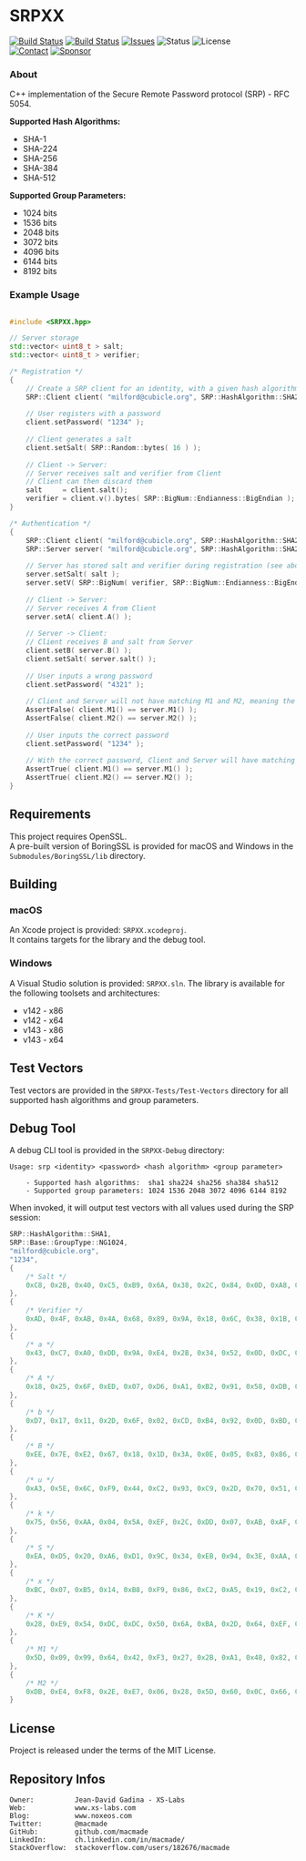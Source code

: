 SRPXX
=====

[![Build Status](https://img.shields.io/github/actions/workflow/status/macmade/SRPXX/ci-mac.yaml?label=macOS&logo=apple)](https://github.com/macmade/SRPXX/actions/workflows/ci-mac.yaml)
[![Build Status](https://img.shields.io/github/actions/workflow/status/macmade/SRPXX/ci-win.yaml?label=Windows&logo=cplusplus)](https://github.com/macmade/SRPXX/actions/workflows/ci-win.yaml)
[![Issues](http://img.shields.io/github/issues/macmade/SRPXX.svg?logo=github)](https://github.com/macmade/SRPXX/issues)
![Status](https://img.shields.io/badge/status-active-brightgreen.svg?logo=git)
![License](https://img.shields.io/badge/license-mit-brightgreen.svg?logo=open-source-initiative)  
[![Contact](https://img.shields.io/badge/follow-@macmade-blue.svg?logo=twitter&style=social)](https://twitter.com/macmade)
[![Sponsor](https://img.shields.io/badge/sponsor-macmade-pink.svg?logo=github-sponsors&style=social)](https://github.com/sponsors/macmade)

### About

C++ implementation of the Secure Remote Password protocol (SRP) - RFC 5054.

**Supported Hash Algorithms:**

 - SHA-1
 - SHA-224
 - SHA-256
 - SHA-384
 - SHA-512

**Supported Group Parameters:**

 - 1024 bits
 - 1536 bits
 - 2048 bits
 - 3072 bits
 - 4096 bits
 - 6144 bits
 - 8192 bits

### Example Usage

```cpp

#include <SRPXX.hpp>

// Server storage
std::vector< uint8_t > salt;
std::vector< uint8_t > verifier;

/* Registration */
{
    // Create a SRP client for an identity, with a given hash algorithm and group type
    SRP::Client client( "milford@cubicle.org", SRP::HashAlgorithm::SHA256, SRP::Client::GroupType::NG2048 );
    
    // User registers with a password
    client.setPassword( "1234" );
    
    // Client generates a salt
    client.setSalt( SRP::Random::bytes( 16 ) );
    
    // Client -> Server:
    // Server receives salt and verifier from Client
    // Client can then discard them
    salt     = client.salt();
    verifier = client.v().bytes( SRP::BigNum::Endianness::BigEndian );
}

/* Authentication */
{
    SRP::Client client( "milford@cubicle.org", SRP::HashAlgorithm::SHA256, SRP::Client::GroupType::NG2048 );
    SRP::Server server( "milford@cubicle.org", SRP::HashAlgorithm::SHA256, SRP::Client::GroupType::NG2048 );
    
    // Server has stored salt and verifier during registration (see above)
    server.setSalt( salt );
    server.setV( SRP::BigNum( verifier, SRP::BigNum::Endianness::BigEndian ) );
    
    // Client -> Server:
    // Server receives A from Client
    server.setA( client.A() );
    
    // Server -> Client:
    // Client receives B and salt from Server
    client.setB( server.B() );
    client.setSalt( server.salt() );
    
    // User inputs a wrong password
    client.setPassword( "4321" );
    
    // Client and Server will not have matching M1 and M2, meaning the authentication failed
    AssertFalse( client.M1() == server.M1() );
    AssertFalse( client.M2() == server.M2() );
    
    // User inputs the correct password
    client.setPassword( "1234" );
    
    // With the correct password, Client and Server will have matching M1 and M2, meaning the authentication was successful
    AssertTrue( client.M1() == server.M1() );
    AssertTrue( client.M2() == server.M2() );
}

```

Requirements
------------

This project requires OpenSSL.  
A pre-built version of BoringSSL is provided for macOS and Windows in the `Submodules/BoringSSL/lib` directory.

Building
--------

### macOS

An Xcode project is provided: `SRPXX.xcodeproj`.  
It contains targets for the library and the debug tool.

### Windows

A Visual Studio solution is provided: `SRPXX.sln`.
The library is available for the following toolsets and architectures:

 - v142 - x86
 - v142 - x64
 - v143 - x86
 - v143 - x64

Test Vectors
------------

Test vectors are provided in the `SRPXX-Tests/Test-Vectors` directory for all supported hash algorithms and group parameters.

Debug Tool
----------

A debug CLI tool is provided in the `SRPXX-Debug` directory:

```
Usage: srp <identity> <password> <hash algorithm> <group parameter>

    - Supported hash algorithms:  sha1 sha224 sha256 sha384 sha512
    - Supported group parameters: 1024 1536 2048 3072 4096 6144 8192
```

When invoked, it will output test vectors with all values used during the SRP session:

```cpp
SRP::HashAlgorithm::SHA1,
SRP::Base::GroupType::NG1024,
"milford@cubicle.org",
"1234",
{
    /* Salt */
    0xC8, 0x2B, 0x40, 0xC5, 0xB9, 0x6A, 0x38, 0x2C, 0x84, 0x0D, 0xA8, 0xD2, 0x04, 0x83, 0x8A, 0xAB, ...
},
{
    /* Verifier */
    0xAD, 0x4F, 0xAB, 0x4A, 0x68, 0x89, 0x9A, 0x18, 0x6C, 0x38, 0x1B, 0xC4, 0x20, 0x55, 0x02, 0xB3, ...
},
{
    /* a */
    0x43, 0xC7, 0xA0, 0xDD, 0x9A, 0xE4, 0x2B, 0x34, 0x52, 0x0D, 0xDC, 0xCE, 0xE8, 0x68, 0xB6, 0x8E, ...
},
{
    /* A */
    0x18, 0x25, 0x6F, 0xED, 0x07, 0xD6, 0xA1, 0xB2, 0x91, 0x58, 0xDB, 0xFC, 0x49, 0x2F, 0x23, 0xCC, ...
},
{
    /* b */
    0xD7, 0x17, 0x11, 0x2D, 0x6F, 0x02, 0xCD, 0xB4, 0x92, 0x0D, 0xBD, 0x42, 0x94, 0x15, 0xCA, 0xB0, ...
},
{
    /* B */
    0xEE, 0x7E, 0xE2, 0x67, 0x18, 0x1D, 0x3A, 0x0E, 0x05, 0x83, 0x86, 0x27, 0x78, 0x30, 0x18, 0xE2, ...
},
{
    /* u */
    0xA3, 0x5E, 0x6C, 0xF9, 0x44, 0xC2, 0x93, 0xC9, 0x2D, 0x70, 0x51, 0x77, 0xD9, 0xCF, 0x54, 0xD7, ...
},
{
    /* k */
    0x75, 0x56, 0xAA, 0x04, 0x5A, 0xEF, 0x2C, 0xDD, 0x07, 0xAB, 0xAF, 0x0F, 0x66, 0x5C, 0x3E, 0x81, ...
},
{
    /* S */
    0xEA, 0xD5, 0x20, 0xA6, 0xD1, 0x9C, 0x34, 0xEB, 0x94, 0x3E, 0xAA, 0x5E, 0x03, 0x51, 0xA7, 0x48, ...
},
{
    /* x */
    0xBC, 0x07, 0xB5, 0x14, 0xB8, 0xF9, 0x86, 0xC2, 0xA5, 0x19, 0xC2, 0x80, 0x99, 0x81, 0xB6, 0x90, ...
},
{
    /* K */
    0x28, 0xE9, 0x54, 0xDC, 0xDC, 0x50, 0x6A, 0xBA, 0x2D, 0x64, 0xEF, 0xB2, 0x04, 0xB0, 0xCC, 0x5D, ...
},
{
    /* M1 */
    0x5D, 0x09, 0x99, 0x64, 0x42, 0xF3, 0x27, 0x2B, 0xA1, 0x48, 0x82, 0x0C, 0xE7, 0x87, 0x8C, 0x36, ...
},
{
    /* M2 */
    0xDB, 0xE4, 0xF8, 0x2E, 0xE7, 0x06, 0x28, 0x5D, 0x60, 0x0C, 0x66, 0xB1, 0xA7, 0xD0, 0xB5, 0x53, ...
}
```

License
-------

Project is released under the terms of the MIT License.

Repository Infos
----------------

    Owner:          Jean-David Gadina - XS-Labs
    Web:            www.xs-labs.com
    Blog:           www.noxeos.com
    Twitter:        @macmade
    GitHub:         github.com/macmade
    LinkedIn:       ch.linkedin.com/in/macmade/
    StackOverflow:  stackoverflow.com/users/182676/macmade
